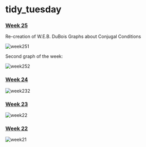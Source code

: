 # tidy_tuesday 
### [Week 25](https://github.com/tch8/tidy_tuesday/blob/main/Tidy%20Tuesday%20Week%2025.Rmd)
Re-creation of W.E.B. DuBois Graphs about Conjugal Conditions 

![week251](https://user-images.githubusercontent.com/85037863/122248729-469c5980-ce96-11eb-8d75-6ec52ea85f1b.png)


Second graph of the week: 

![week252](https://user-images.githubusercontent.com/85037863/122461475-66f51280-cf81-11eb-9db2-af0f505e7de4.png)

### [Week 24](https://github.com/tch8/tidy_tuesday/blob/main/Tidy%20Tuesday%20Week%2024.Rmd) 

![week232](https://user-images.githubusercontent.com/85037863/121379456-0840f080-c912-11eb-8b7c-78501bb5d5e6.png)


### [Week 23](https://github.com/tch8/tidy_tuesday/blob/main/Tidy%20Tuesday%20Week%2023.Rmd)

![week22](https://user-images.githubusercontent.com/85037863/121379591-2dcdfa00-c912-11eb-8619-07ef6fa6a7a0.png)


### [Week 22](https://github.com/tch8/tidy_tuesday/blob/main/Tidy%20Tuesday%20Week%2022.Rmd)

![week21](https://user-images.githubusercontent.com/85037863/121380016-8ac9b000-c912-11eb-88d9-a1801c244896.png)
